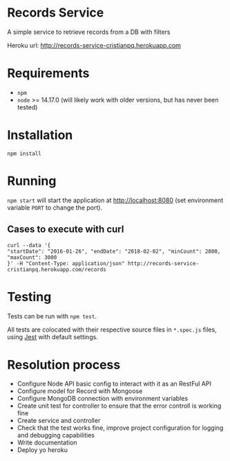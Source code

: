 # Records Service

A simple service to retrieve records from a DB with filters

Heroku url: http://records-service-cristianpq.herokuapp.com
# Requirements

* `npm`
* `node` >= 14.17.0 (will likely work with older versions, but has never been
  tested)

# Installation

`npm install`

# Running

`npm start` will start the application at
[http://localhost:8080](http://localhost:8080) (set environment variable `PORT`
to change the port).

## Cases to execute with curl

```
curl --data '{
"startDate": "2016-01-26", "endDate": "2018-02-02", "minCount": 2800, "maxCount": 3000
}' -H "Content-Type: application/json" http://records-service-cristianpq.herokuapp.com/records
```
# Testing

Tests can be run with `npm test`.

All tests are colocated with their respective source files in `*.spec.js` files,
using [Jest](https://facebook.github.io/jest/) with default settings.

# Resolution process

- Configure Node API basic config to interact with it as an RestFul API
- Configure model for Record with Mongoose
- Configure MongoDB connection with environment variables
- Create unit test for controller to ensure that the error controll is working fine
- Create service and controller
- Check that the test works fine, improve project configuration for logging and debugging capabilities
- Write documentation
- Deploy yo heroku
